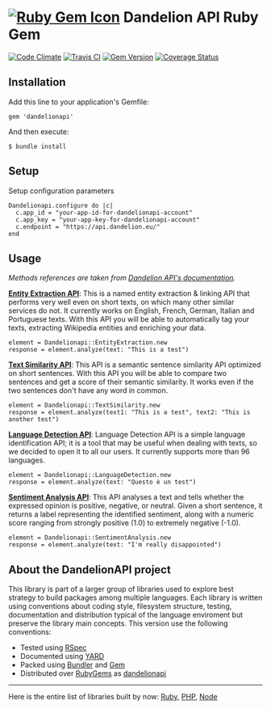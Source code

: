 # [![Ruby Gem Icon](https://raw.githubusercontent.com/zenkay/dandelionapi-ruby/master/rubygem.png)](https://rubygems.org/gems/dandelionapi) Dandelion API Ruby Gem

[![Code Climate](https://codeclimate.com/github/zenkay/dandelionapi-ruby/badges/gpa.svg)](https://codeclimate.com/github/zenkay/dandelionapi-ruby) [![Travis CI](https://travis-ci.org/zenkay/dandelionapi-ruby.svg?branch=master)](https://travis-ci.org/zenkay/dandelionapi-ruby) [![Gem Version](https://badge.fury.io/rb/dandelionapi.svg)](http://badge.fury.io/rb/dandelionapi) [![Coverage Status](https://coveralls.io/repos/zenkay/dandelionapi-ruby/badge.svg)](https://coveralls.io/r/zenkay/dandelionapi-ruby)

## Installation

Add this line to your application's Gemfile:

```
gem 'dandelionapi'
```

And then execute:

```
$ bundle install
```
## Setup

Setup configuration parameters

```
Dandelionapi.configure do |c|
  c.app_id = "your-app-id-for-dandelionapi-account"
  c.app_key = "your-app-key-for-dandelionapi-account"
  c.endpoint = "https://api.dandelion.eu/"
end
```

## Usage

_Methods references are taken from [Dandelion API's documentation](https://dandelion.eu/docs/)._

**[Entity Extraction API](https://dandelion.eu/docs/api/datatxt/nex/v1/)**: This is a named entity extraction & linking API that performs very well even on short texts, on which many other similar services do not. It currently works on English, French, German, Italian and Portuguese texts. With this API you will be able to automatically tag your texts, extracting Wikipedia entities and enriching your data.

```
element = Dandelionapi::EntityExtraction.new
response = element.analyze(text: "This is a test")
```

**[Text Similarity API](https://dandelion.eu/docs/api/datatxt/sim/v1/)**: This API is a semantic sentence similarity API optimized on short sentences. With this API you will be able to compare two sentences and get a score of their semantic similarity. It works even if the two sentences don't have any word in common.

```
element = Dandelionapi::TextSimilarity.new
response = element.analyze(text1: "This is a test", text2: "This is another test")
```

**[Language Detection API](https://dandelion.eu/docs/api/datatxt/li/v1/)**: 
Language Detection API is a simple language identification API; it is a tool that may be useful when dealing with texts, so we decided to open it to all our users. It currently supports more than 96 languages.

```
element = Dandelionapi::LanguageDetection.new
response = element.analyze(text: "Questo è un test")
```

**[Sentiment Analysis API](https://dandelion.eu/docs/api/datatxt/sent/v1/)**: This API analyses a text and tells whether the expressed opinion is positive, negative, or neutral. Given a short sentence, it returns a label representing the identified sentiment, along with a numeric score ranging from strongly positive (1.0) to extremely negative (-1.0).

```
element = Dandelionapi::SentimentAnalysis.new
response = element.analyze(text: "I'm really disappointed")
```

## About the DandelionAPI project

This library is part of a larger group of libraries used to explore best strategy to build packages among multiple languages. Each library is written using conventions about coding style, filesystem structure, testing, documentation and distribution typical of the language enviroment but preserve the library main concepts. This version use the following conventions:

- Tested using [RSpec](http://rspec.info/)
- Documented using [YARD](http://yardoc.org/)
- Packed using [Bundler](http://bundler.io/) and [Gem](https://rubygems.org/)
- Distributed over [RubyGems](https://rubygems.org/) as [dandelionapi](https://rubygems.org/gems/dandelionapi)

----

Here is the entire list of libraries built by now: [Ruby](https://github.com/zenkay/dandelionapi-ruby), [PHP](https://github.com/zenkay/dandelionapi-ruby), [Node](https://github.com/zenkay/dandelionapi-ruby)
